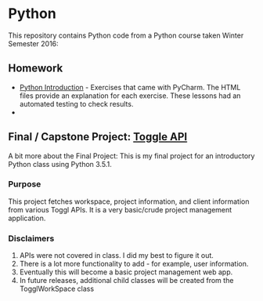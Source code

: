 # Python
This repository contains Python code from a Python course taken Winter Semester 2016:
## Homework
  - [Python Introduction](https://github.com/jdegrave/Python/tree/master/PythonIntroduction) - Exercises that came with PyCharm. The HTML files provide an explanation for each exercise. These lessons had an automated testing to check results.
  -
## Final / Capstone Project: [Toggle API](https://github.com/jdegrave/Python/tree/master/TogglAPI)
A bit more about the Final Project: 
This is my final project for an introductory Python class using Python 3.5.1. 

### Purpose
This project fetches workspace, project information, and client information from various Toggl APIs. It is a very basic/crude 
project management application. 

### Disclaimers 
1. APIs were not covered in class. I did my best to figure it out. 
2. There is a lot more functionality to add - for example, user information. 
3. Eventually this will become a basic project management web app.
4. In future releases, additional child classes will be created from the TogglWorkSpace class 

